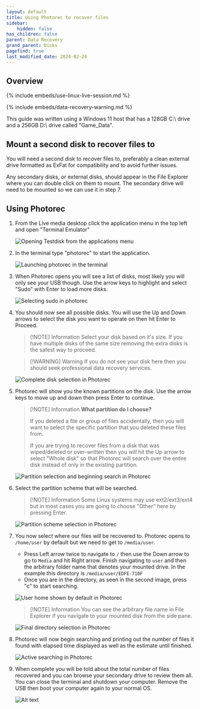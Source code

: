 ```yaml
---
layout: default
title: Using Photorec to recover files
sidebar:
    hidden: false
has_children: false
parent: Data Recovery
grand_parent: Disks
pagefind: true
last_modified_date: 2024-02-24
---
```


## Overview

{% include embeds/use-linux-live-session.md %}

{% include embeds/data-recovery-warning.md %}

This guide was written using a Windows 11 host that has a 128GB C:\ drive and a 256GB D:\ drive called "Game_Data".

## Mount a second disk to recover files to
You will need a second disk to recover files to, preferably a clean external drive formatted as ExFat for compatibility and to avoid further issues.

Any secondary disks, or external disks, should appear in the File Explorer where you can double click on them to mount. The secondary drive will need to be mounted so we can use it in step 7.

## Using Photorec
1. From the Live media desktop click the application menu in the top left and open "Terminal Emulator"

    ![Opening Testdisk from the applications menu](../../../../assets/testdisk/testdisk0.png)

2. In the terminal type "photorec" to start the application.

    ![Launching photorec in the terminal](../../../../assets/photorec/photorec0.png)

3. When Photorec opens you will see a list of disks, most likely you will only see your USB though. Use the arrow keys to highlight and select "Sudo" with Enter to load more disks.

    ![Selecting sudo in photorec](../../../../assets/photorec/photorec1.png)
    
4. You should now see all possible disks. You will use the Up and Down arrows to select the disk you want to operate on then hit Enter to Proceed.

    > [!NOTE] Information
    > Select your disk based on it's size. If you have multiple disks of the same size removing the extra disks is the safest way to proceed.

    > [!WARNING] Warning
    > If you do not see your disk here then you should seek professional data recovery services.

    ![Complete disk selection in Photorec](../../../../assets/photorec/photorec2.png)

5. Photorec will show you the known partitions on the disk. Use the arrow keys to move up and down then press Enter to continue.

    > [!NOTE] Information
    > **What partition do I choose?**
    > 
    > If you deleted a file or group of files accidentally, then you will want to select the specific partition that you deleted these files from.
    >
    > If you are trying to recover files from a disk that was wiped/deleted or over-written then you will hit the Up arrow to select "Whole disk" so that Photorec will search over the entire disk instead of only in the existing partition.

    ![Partition selection and beginning search in Photorec](../../../../assets/photorec/photorec3.png)

6. Select the partition scheme that will be searched. 

    > [!NOTE] Information
    > Some Linux systems may use ext2/ext3/ext4 but in most cases you are going to choose "Other" here by pressing Enter.

    ![Partition scheme selection in Photorec](../../../../assets/photorec/photorec4.png)

7. You now select where our files will be recovered to. Photorec opens to `/home/user` by default but we need to get to `/media/user`.
    - Press Left arrow twice to navigate to `/` then use the Down arrow to go to `Media` and hit Right arrow. Finish navigating to `user` and then the arbitrary folder name that denotes your mounted drive. In the example this directory is `/media/user/EDFE-710F`
    - Once you are in the directory, as seen in the second image, press "c" to start searching.

    ![User home shown by default in Photorec](../../../../assets/photorec/photorec5.png)

    > [!NOTE] Information
    > You can see the arbitrary file name in File Explorer if you navigate to your mounted disk from the side pane.

   ![Final directory selection in Photorec](../../../../assets/photorec/photorec6.png)

8. Photorec will now begin searching and printing out the number of files it found with elapsed time displayed as well as the estimate until finished.

    ![Active searching in Photorec](../../../../assets/photorec/photorec7.png)

9. When complete you will be told about the total number of files recovered and you can browse your secondary drive to review them all. You can close the terminal and shutdown your computer. Remove the USB then boot your computer again to your normal OS.

    ![Alt text](../../../../assets/photorec/photorec8.png)